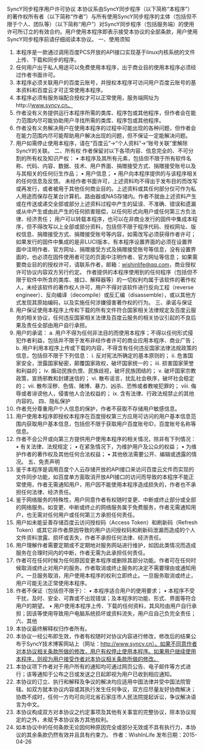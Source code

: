 SyncY同步程序用户许可协议
	本协议系由SyncY同步程序（以下简称“本程序”）的著作权所有者（以下简称“作者”）与所有使用SyncY同步程序的主体（包括但不限于个人、团队等）（以下简称“用户”）对SyncY同步程序（包括服务端）的使用许可所订立的有效合约。用户使用本程序即表示接受本协议的全部条款，用户使用SyncY同步程序前请仔细阅读本协议。
一、使用须知
1.	本程序是一款通过调用百度PCS开放的API接口实现基于linux内核系统的文件上传、下载和同步的程序。
2.	任何用户出于私人用途可以免费使用本程序，出于商业目的使用本程序必须经过作者书面许可。
3.	本程序必须关联用户的百度云账号，并授权本程序可访问用户百度云账号的基本资料和百度云才可正常使用本程序。
4.	本程序必须有服务端配合授权才可以正常使用，服务端网址为http://www.syncy.cn。
5.	作者没有义务提供运行本程序所需的类库、程序包或其他程序，但作者会在能力范围内尽可能协助用户寻找所需的类库、程序包或其他程序。
6.	作者没有义务解决用户在使用本程序的过程中可能出现的各种问题，但作者会在能力范围内尽可能帮助用户解决出现的问题，但不保证一定能解决问题。
7.	用户如需停止使用本程序，请在“百度云”->“个人资料”->“账号关联”里解除SyncY的关联。
二、所有权
	作者保留对以下各项内容、信息完全的、不可分割的所有权及知识产权：
•	本程序及其所有元素，包括但不限于所有软件名称、代码、内容、数据、技术、用户界面、捐赠接受方式、捐赠接受账号以及与其相关的任何衍生作品；
•	用户信息；
•	用户向本程序提供的与该程序相关的任何信息及反馈。
	未经作者书面许可，上述资料均不得出于发布目的而改写或再发行，或者被用于其他任何商业目的。上述资料或其任何部分仅可作为私人用途而保存在某台计算机、路由器或NAS存储内。作者不就由上述资料产生或在传送或递交全部或部分上述资料过程中产生的延误、不准确、错误和遗漏或从中产生或由此产生的任何损害赔偿，以任何形式向用户或任何第三方负法律、经济责任；
	用户可以转载本程序，也可以在非商业发行的固件中集成本程序，但不得改写以上全部或部分资料，包括但不限于程序代码、授权网址、版权信息、捐赠接受方式、捐赠接受账号等内容，如需改写必须获得作者许可；如果发行的固件中集成的是非LUCI版本，有本程序设置界面的必须在设置界面中注明作者、官方网址、捐赠接受方式及捐赠接受账号等信息，没有设置界面的，也必须在固件使用者可见的页面中注明作者、官方网址等信息；
	如果需要商业目的的授权许可，请联系作者，邮箱：wishinlife@qq.com，商业授权许可协议内容双方另行约定。
	作者提供的本程序使用到的任何程序（包括但不限于软件中所含的类库、接口、解释器等）的一切权利均属于该软件的著作权人，未经该软件的著作权人许可，用户不得对该软件进行反向工程（reverse engineer）、反向编译（decompile）或反汇编（disassemble），或以其他方式发现其原始编码，以及实施任何涉嫌侵害著作权的行为。
三、承诺与保证
1.	用户保证使用本程序上传和下载的所有文件符合国家相关法律规定及百度云服务的相关协议，任何违反国家相关法律及百度云服务的相关协议引起的不良后果及责任全部由用户自行承担。
2.	用户的承诺：
a.	用户不得为任何非法目的而使用本程序；不得以任何形式侵犯作者利益，包括并不限于发布非经作者许可的商业应用本程序、商业广告；
b.	用户利用本程序上传或下载的内容，不得含有任何违反国家法律法规政策的信息，包括但不限于下列信息：
i.	反对宪法所确定的基本原则的；
ii.	危害国家安全，泄露国家秘密，颠覆国家政权，破坏国家统一的；
iii.	损害国家荣誉和利益的；
iv.	煽动民族仇恨、民族歧视，破坏民族团结的；
v.	破坏国家宗教政策，宣扬邪教和封建迷信的；
vi.	散布谣言，扰乱社会秩序，破坏社会稳定的；
vii.	散布淫秽、色情、赌博、暴力、凶杀、恐怖或者教唆犯罪的；
viii.	侮辱或者诽谤他人，侵害他人合法权益的；
ix.	含有法律、行政法规禁止的其他内容的。
四、隐私保护
1.	作者充分尊重用户个人信息的保护，作者不获取不存储用户敏感信息。
2.	用户使用本程序即授权本程序在百度授权第三方应用可访问的用户基本信息范围内获取用户基本信息，包括但不限于获取用户百度账号ID，百度账号名称等信息。
3.	作者不会公开或向第三方提供用户使用本程序的相关情况，除非有下列情况：
•	有关法律、法规规定；
•	在紧急情况下，为维护用户及公众的权益；
•	为维护作者的著作权及其他任何合法权益；
•	其他依法需要公开、编辑或透露的情况。
五、免责声明
1.	鉴于本程序是调用百度个人云存储开放的API接口来访问百度云文件而实现的文件同步功能，如百度单方面取消开放API接口的访问而导致的本程序不能正常使用，作者无需通知用户，用户因不能使用本程序造成损失的，作者也不承担任何法律、经济责任。
2.	鉴于网络服务的特殊性，用户同意作者有权随时变更、中断或终止部分或全部的网络服务。如变更、中断或终止的网络服务属于免费服务，作者无需通知用户，也无需对任何用户或任何第三方承担任何责任。
3.	用户如未能妥善存储百度云访问授权码（Access Token）和刷新码（Refresh Token）或其它非作者原因导致的用户访问授权码和刷新码泄漏而造成的个人文件资料泄露、损坏或丢失，作者不承担任何法律、经济责任。
4.	用户理解作者需要定期或不定期地对服务网站进行维护，如因此类情况而造成服务在合理时间内的中断，作者无需为此承担任何责任。
5.	作者可在任何时候为任何原因变更本程序或删除其部分功能。作者可在任何时候取消或终止对用户的服务。作者取消或终止服务的决定不需要理由或通知用户。一旦服务取消，用户使用本程序的权利立即终止。一旦服务取消或终止，用户可能无法正常使用本程序。
6.	作者不保证（包括但不限于）：
•	本程序适合用户的使用要求；
•	本程序不受干扰，及时、安全、可靠或不出现错误；及本程序的功能、形式、界面等符合用户的期望。
•	用户使用本程序上传、下载的任何资料，其风险由用户自行承担；因该等使用导致用户电脑系统损坏或资料流失，用户应自己负完全责任；
六、其他
1.	本协议最终解释权归作者所有。 
2.	本协议一经公布即生效，作者有权随时对协议内容进行修改，修改后的结果公布于SyncY技术博客网站上（网址：http://www.syncy.cn）。如果不同意作者对本协议相关条款所做的修改，用户有权停止使用本程序。如果用户继续使用本程序，则视为用户接受作者对本协议相关条款所做的修改。
3.	本协议项下作者对于用户所有的通知均可通过网页公告、电子邮件等方式进行；该等通知于公布之日或发送之日起即视为用户已收到相应通知。
4.	本协议的订立、执行和解释及争议的解决均应适用中国法律并受中国法院管辖。如双方就本协议内容或其执行发生任何争议，双方应尽量友好协商解决；协商不成时，任何一方均可向河北省石家庄市人民法院提起诉讼，争议解决语言为中文。
5.	本协议构成双方对本协议之约定事项及其他有关事宜的完整协议，除本协议规定的之外，未赋予本协议各方其他权利。
6.	如本协议中的任何条款无论因何种原因完全或部分无效或不具有执行力，本协议的其余条款仍然有效并且具有约束力。
作者：WishInLife
发布日期：2015-04-26
